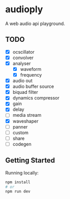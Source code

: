 # audioply
A web audio api playground.

## TODO
- [x] ocscillator
- [x] convolver
- [x] analyser
  - [x] waveform
  - [x] frequency
- [x] audio out
- [x] audio buffer source
- [x] biquad filter
- [x] dynamics compressor
- [x] gain
- [x] delay
- [ ] media stream
- [x] waveshaper
- [ ] panner
- [ ] custom
- [ ] share
- [ ] codegen

## Getting Started

Running locally:

```bash
npm install
# or
npm run dev
```

